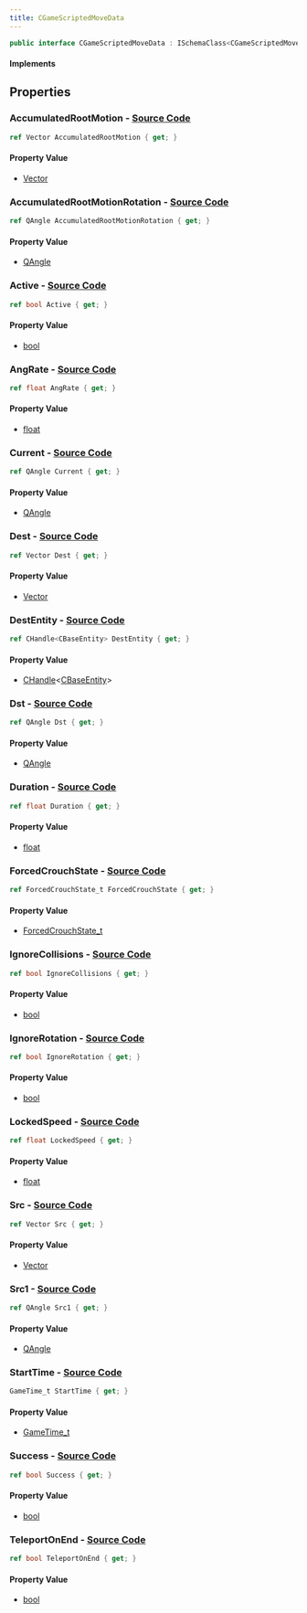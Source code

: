 ```yaml
---
title: CGameScriptedMoveData
---
```


```csharp
public interface CGameScriptedMoveData : ISchemaClass<CGameScriptedMoveData>, ISchemaField, ISchemaClass, INativeHandle
```

#### Implements

## Properties

### **AccumulatedRootMotion** - [Source Code](https://github.com/swiftly-solution/swiftlys2/blob/main/managed/src/SwiftlyS2.Generated/Schemas/Interfaces/CGameScriptedMoveData.cs#L16)

```csharp
ref Vector AccumulatedRootMotion { get; }
```

#### Property Value

- [Vector](/docs/api/shared/natives/vector)

### **AccumulatedRootMotionRotation** - [Source Code](https://github.com/swiftly-solution/swiftlys2/blob/main/managed/src/SwiftlyS2.Generated/Schemas/Interfaces/CGameScriptedMoveData.cs#L18)

```csharp
ref QAngle AccumulatedRootMotionRotation { get; }
```

#### Property Value

- [QAngle](/docs/api/shared/natives/qangle)

### **Active** - [Source Code](https://github.com/swiftly-solution/swiftlys2/blob/main/managed/src/SwiftlyS2.Generated/Schemas/Interfaces/CGameScriptedMoveData.cs#L34)

```csharp
ref bool Active { get; }
```

#### Property Value

- [bool](https://learn.microsoft.com/dotnet/api/system.boolean)

### **AngRate** - [Source Code](https://github.com/swiftly-solution/swiftlys2/blob/main/managed/src/SwiftlyS2.Generated/Schemas/Interfaces/CGameScriptedMoveData.cs#L28)

```csharp
ref float AngRate { get; }
```

#### Property Value

- [float](https://learn.microsoft.com/dotnet/api/system.single)

### **Current** - [Source Code](https://github.com/swiftly-solution/swiftlys2/blob/main/managed/src/SwiftlyS2.Generated/Schemas/Interfaces/CGameScriptedMoveData.cs#L24)

```csharp
ref QAngle Current { get; }
```

#### Property Value

- [QAngle](/docs/api/shared/natives/qangle)

### **Dest** - [Source Code](https://github.com/swiftly-solution/swiftlys2/blob/main/managed/src/SwiftlyS2.Generated/Schemas/Interfaces/CGameScriptedMoveData.cs#L46)

```csharp
ref Vector Dest { get; }
```

#### Property Value

- [Vector](/docs/api/shared/natives/vector)

### **DestEntity** - [Source Code](https://github.com/swiftly-solution/swiftlys2/blob/main/managed/src/SwiftlyS2.Generated/Schemas/Interfaces/CGameScriptedMoveData.cs#L50)

```csharp
ref CHandle<CBaseEntity> DestEntity { get; }
```

#### Property Value

- [CHandle](/docs/api/shared/natives/chandle-1)<[CBaseEntity](/docs/api/shared/schemadefinitions/cbaseentity)>

### **Dst** - [Source Code](https://github.com/swiftly-solution/swiftlys2/blob/main/managed/src/SwiftlyS2.Generated/Schemas/Interfaces/CGameScriptedMoveData.cs#L48)

```csharp
ref QAngle Dst { get; }
```

#### Property Value

- [QAngle](/docs/api/shared/natives/qangle)

### **Duration** - [Source Code](https://github.com/swiftly-solution/swiftlys2/blob/main/managed/src/SwiftlyS2.Generated/Schemas/Interfaces/CGameScriptedMoveData.cs#L30)

```csharp
ref float Duration { get; }
```

#### Property Value

- [float](https://learn.microsoft.com/dotnet/api/system.single)

### **ForcedCrouchState** - [Source Code](https://github.com/swiftly-solution/swiftlys2/blob/main/managed/src/SwiftlyS2.Generated/Schemas/Interfaces/CGameScriptedMoveData.cs#L42)

```csharp
ref ForcedCrouchState_t ForcedCrouchState { get; }
```

#### Property Value

- [ForcedCrouchState_t](/docs/api/shared/schemadefinitions/forcedcrouchstate_t)

### **IgnoreCollisions** - [Source Code](https://github.com/swiftly-solution/swiftlys2/blob/main/managed/src/SwiftlyS2.Generated/Schemas/Interfaces/CGameScriptedMoveData.cs#L44)

```csharp
ref bool IgnoreCollisions { get; }
```

#### Property Value

- [bool](https://learn.microsoft.com/dotnet/api/system.boolean)

### **IgnoreRotation** - [Source Code](https://github.com/swiftly-solution/swiftlys2/blob/main/managed/src/SwiftlyS2.Generated/Schemas/Interfaces/CGameScriptedMoveData.cs#L38)

```csharp
ref bool IgnoreRotation { get; }
```

#### Property Value

- [bool](https://learn.microsoft.com/dotnet/api/system.boolean)

### **LockedSpeed** - [Source Code](https://github.com/swiftly-solution/swiftlys2/blob/main/managed/src/SwiftlyS2.Generated/Schemas/Interfaces/CGameScriptedMoveData.cs#L26)

```csharp
ref float LockedSpeed { get; }
```

#### Property Value

- [float](https://learn.microsoft.com/dotnet/api/system.single)

### **Src** - [Source Code](https://github.com/swiftly-solution/swiftlys2/blob/main/managed/src/SwiftlyS2.Generated/Schemas/Interfaces/CGameScriptedMoveData.cs#L20)

```csharp
ref Vector Src { get; }
```

#### Property Value

- [Vector](/docs/api/shared/natives/vector)

### **Src1** - [Source Code](https://github.com/swiftly-solution/swiftlys2/blob/main/managed/src/SwiftlyS2.Generated/Schemas/Interfaces/CGameScriptedMoveData.cs#L22)

```csharp
ref QAngle Src1 { get; }
```

#### Property Value

- [QAngle](/docs/api/shared/natives/qangle)

### **StartTime** - [Source Code](https://github.com/swiftly-solution/swiftlys2/blob/main/managed/src/SwiftlyS2.Generated/Schemas/Interfaces/CGameScriptedMoveData.cs#L32)

```csharp
GameTime_t StartTime { get; }
```

#### Property Value

- [GameTime_t](/docs/api/shared/schemadefinitions/gametime_t)

### **Success** - [Source Code](https://github.com/swiftly-solution/swiftlys2/blob/main/managed/src/SwiftlyS2.Generated/Schemas/Interfaces/CGameScriptedMoveData.cs#L40)

```csharp
ref bool Success { get; }
```

#### Property Value

- [bool](https://learn.microsoft.com/dotnet/api/system.boolean)

### **TeleportOnEnd** - [Source Code](https://github.com/swiftly-solution/swiftlys2/blob/main/managed/src/SwiftlyS2.Generated/Schemas/Interfaces/CGameScriptedMoveData.cs#L36)

```csharp
ref bool TeleportOnEnd { get; }
```

#### Property Value

- [bool](https://learn.microsoft.com/dotnet/api/system.boolean)


